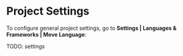 # Project Settings

To configure general project settings, go to **Settings | Languages & Frameworks | Move Language**: 

TODO: settings